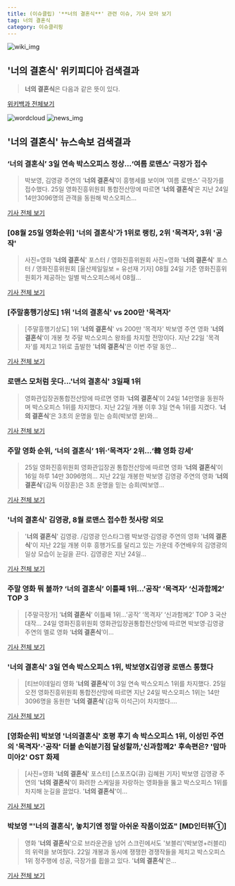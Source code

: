 ```yaml
---
title: (이슈클립) '**너의 결혼식**' 관련 이슈, 기사 모아 보기
tag: 너의 결혼식
category: 이슈클리핑
---
```

![wiki_img](https://user-images.githubusercontent.com/42597476/44503234-41136a80-a6d0-11e8-9071-6fc6418eafe4.png)
## **'**너의 결혼식**'** 위키피디아 검색결과
>**너의 결혼식**은 다음과 같은 뜻이 있다.

<a href="https://ko.wikipedia.org/wiki/너의 결혼식" target="_blank">위키백과 전체보기</a>

![wordcloud](https://s3.ap-northeast-2.amazonaws.com/lyrics101-wordcloud/2018-08-25-1535162793.png)
![news_img](https://user-images.githubusercontent.com/42597476/44507050-1206f400-a6e4-11e8-8d98-7ffbfebb353f.png)
## **'**너의 결혼식**'** 뉴스속보 검색결과
### ‘**너의 결혼식**’ 3일 연속 박스오피스 정상…‘여름 로맨스’ 극장가 접수

>박보영, 김영광 주연의 ‘**너의 결혼식**’이 흥행세를 보이며 ‘여름 로맨스’ 극장가를 접수했다. 25일 영화진흥위원회 통합전산망에 따르면 ‘**너의 결혼식**’은 지난 24일 14만3096명의 관객을 동원해 박스오피스...

<a href="http://www.kukinews.com/news/article.html?no=579387" target="_blank">기사 전체 보기</a>

### [08월 25일 영화순위] '**너의 결혼식**'가 1위로 랭킹, 2위 '목격자', 3위 '공작'

>사진=영화 '**너의 결혼식**' 포스터 / 영화진흥위원회 사진=영화 '**너의 결혼식**' 포스터 / 영화진흥위원회 [울산제일일보 = 유선재 기자] 08월 24일 기준 영화진흥위원회가 제공하는 일별 박스오피스에서 08월...

<a href="http://www.ujeil.com/news/articleView.html?idxno=211238" target="_blank">기사 전체 보기</a>

### [주말흥행기상도] 1위 '**너의 결혼식**' vs 200만 '목격자'

>[주말흥행기상도] 1위 '**너의 결혼식**' vs 200만 '목격자' 박보영 주연 영화 '**너의 결혼식**'이 개봉 첫 주말 박스오피스 왕좌를 차지할 전망이다. 지난 22일 '목격자'를 제치고 1위로 출발한 '**너의 결혼식**'은 이번 주말 동안...

<a href="http://star.mt.co.kr/stview.php?no=2018082421371927816" target="_blank">기사 전체 보기</a>

### 로맨스 모처럼 웃다…'**너의 결혼식**' 3일째 1위

>영화관입장권통합전산망에 따르면 영화 ‘**너의 결혼식**’이 24일 14만명을 동원하며 박스오피스 1위를 차지했다. 지난 22일 개봉 이후 3일 연속 1위를 지켰다. ‘**너의 결혼식**’은 3초의 운명을 믿는 승희(박보영 분)와...

<a href="http://starin.edaily.co.kr/news/newspath.asp?newsid=01266086619310928" target="_blank">기사 전체 보기</a>

### 주말 영화 순위, ‘**너의 결혼식**’ 1위·‘목격자’ 2위...‘韓 영화 강세’

>25일 영화진흥위원회 영화관입장권 통합전산망에 따르면 영화 ‘**너의 결혼식**’이 16일 하루 14만 3096명의... 지난 22일 개봉한 박보영 김영광 주연의 영화 ‘**너의 결혼식**’(감독 이장훈)은 3초 운명을 믿는 승희(박보영...

<a href="http://star.mk.co.kr/new/view.php?mc=ST&year=2018&no=533962" target="_blank">기사 전체 보기</a>

### '**너의 결혼식**' 김영광, 8월 로맨스 접수한 첫사랑 외모

>'**너의 결혼식**' 김영광. /김영광 인스타그램  박보영·김영광 주연의 영화 '**너의 결혼식**'이 지난 22일 개봉 이후 흥행가도를 달리고 있는 가운데 주연배우의 김영광의 일상 모습이 눈길을 끈다.   김영광은 지난 24일...

<a href="http://www.kyeongin.com/main/view.php?key=20180825001052083" target="_blank">기사 전체 보기</a>

### 주말 영화 뭐 볼까? ‘**너의 결혼식**’ 이틀째 1위…’공작’ ‘목격자’ ‘신과함께2’ TOP 3

>[주말극장가] ‘**너의 결혼식**’ 이틀째 1위…’공작’ ‘목격자’ ‘신과함께2’ TOP 3 국산 대작... 24일 영화진흥위원회 영화관입장권통합전산망에 따르면 박보영·김영광 주연의 멜로 영화 ‘**너의 결혼식**’이...

<a href="http://www.ekn.kr/news/article.html?no=382084" target="_blank">기사 전체 보기</a>

### '**너의 결혼식**' 3일 연속 박스오피스 1위, 박보영X김영광 로맨스 통했다

>[티브이데일리 영화 '**너의 결혼식**'이 3일 연속 박스오피스 1위를 차지했다. 25일 오전 영화진흥위원회 통합전산망에 따르면 지난 24일 박스오피스 1위는 14만3096명을 동원한 '**너의 결혼식**'(감독 이석근)이 차지했다....

<a href="http://tvdaily.asiae.co.kr/read.php3?aid=15351551141388149008" target="_blank">기사 전체 보기</a>

### [영화순위] 박보영 '너의결혼식' 호평 후기 속 박스오피스 1위, 이성민 주연의 '목격자'·'공작' 더블 손익분기점 달성할까,'신과함께2' 후속편은? '맘마미아2' OST 화제

>[사진=영화 '**너의 결혼식**' 포스터] [스포츠Q(큐) 김혜원 기자]  박보영 김영광 주연의 '**너의 결혼식**'이 화려한 스케일을 자랑하는 영화들을 뚫고 박스오피스 1위를 차지해 눈길을 끌었다.  '**너의 결혼식**'이...

<a href="http://www.sportsq.co.kr/news/articleView.html?idxno=299997" target="_blank">기사 전체 보기</a>

### 박보영 "'**너의 결혼식**', 놓치기엔 정말 아쉬운 작품이었죠" [MD인터뷰①]

>영화 '**너의 결혼식**'으로 브라운관을 넘어 스크린에서도 '보블리'(박보영+러블리)의 위력을 보여줬다. 22일 개봉과 동시에 쟁쟁한 경쟁작들을 제치고 박스오피스 1위 정주행에 성공, 극장가를 휩쓸고 있다. '**너의 결혼식**'은...

<a href="http://www.mydaily.co.kr/new_yk/html/read.php?newsid=201808240821952970&ext=na" target="_blank">기사 전체 보기</a>


